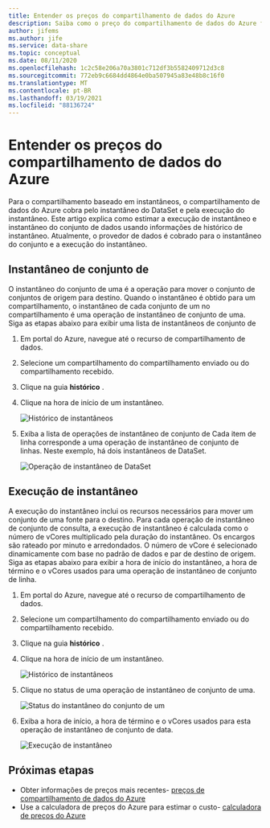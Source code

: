```yaml
---
title: Entender os preços do compartilhamento de dados do Azure
description: Saiba como o preço do compartilhamento de dados do Azure funciona
author: jifems
ms.author: jife
ms.service: data-share
ms.topic: conceptual
ms.date: 08/11/2020
ms.openlocfilehash: 1c2c58e206a70a3801c712df3b5582409712d3c8
ms.sourcegitcommit: 772eb9c6684dd4864e0ba507945a83e48b8c16f0
ms.translationtype: MT
ms.contentlocale: pt-BR
ms.lasthandoff: 03/19/2021
ms.locfileid: "88136724"
---
```

# <a name="understand-azure-data-share-pricing"></a>Entender os preços do compartilhamento de dados do Azure

Para o compartilhamento baseado em instantâneos, o compartilhamento de dados do Azure cobra pelo instantâneo do DataSet e pela execução do instantâneo. Este artigo explica como estimar a execução de instantâneo e instantâneo do conjunto de dados usando informações de histórico de instantâneo. Atualmente, o provedor de dados é cobrado para o instantâneo do conjunto e a execução do instantâneo.

## <a name="dataset-snapshot"></a>Instantâneo de conjunto de

O instantâneo do conjunto de uma é a operação para mover o conjunto de conjuntos de origem para destino. Quando o instantâneo é obtido para um compartilhamento, o instantâneo de cada conjunto de um no compartilhamento é uma operação de instantâneo de conjunto de uma. Siga as etapas abaixo para exibir uma lista de instantâneos de conjunto de 

1. Em portal do Azure, navegue até o recurso de compartilhamento de dados.

1. Selecione um compartilhamento do compartilhamento enviado ou do compartilhamento recebido.

1. Clique na guia **histórico** .

1. Clique na hora de início de um instantâneo.
 
    ![Histórico de instantâneos](./media/concepts/concepts-pricing/pricing-snapshot-history.png "Histórico de instantâneos") 

1. Exiba a lista de operações de instantâneo de conjunto de Cada item de linha corresponde a uma operação de instantâneo de conjunto de linhas. Neste exemplo, há dois instantâneos de DataSet.

    ![Operação de instantâneo de DataSet](./media/concepts/concepts-pricing/pricing-dataset-snapshot.png "Operação de instantâneo de DataSet")

## <a name="snapshot-execution"></a>Execução de instantâneo

A execução do instantâneo inclui os recursos necessários para mover um conjunto de uma fonte para o destino. Para cada operação de instantâneo de conjunto de consulta, a execução de instantâneo é calculada como o número de vCores multiplicado pela duração do instantâneo. Os encargos são rateado por minuto e arredondados. O número de vCore é selecionado dinamicamente com base no padrão de dados e par de destino de origem. Siga as etapas abaixo para exibir a hora de início do instantâneo, a hora de término e o vCores usados para uma operação de instantâneo de conjunto de linha.

1. Em portal do Azure, navegue até o recurso de compartilhamento de dados.

1. Selecione um compartilhamento do compartilhamento enviado ou do compartilhamento recebido.

1. Clique na guia **histórico** .

1. Clique na hora de início de um instantâneo.

    ![Histórico de instantâneos](./media/concepts/concepts-pricing/pricing-snapshot-history.png "Histórico de instantâneos") 

1. Clique no status de uma operação de instantâneo de conjunto de uma.

    ![Status do instantâneo do conjunto de um](./media/concepts/concepts-pricing/pricing-snapshot-status.png "Status do instantâneo do conjunto de um")

1. Exiba a hora de início, a hora de término e o vCores usados para esta operação de instantâneo de conjunto de data. 

    ![Execução de instantâneo](./media/concepts/concepts-pricing/pricing-snapshot-execution.png "Execução de instantâneo")

## <a name="next-steps"></a>Próximas etapas

- Obter informações de preços mais recentes- [preços de compartilhamento de dados do Azure](https://azure.microsoft.com/pricing/details/data-share/)
- Use a calculadora de preços do Azure para estimar o custo- [calculadora de preços do Azure](https://azure.microsoft.com/pricing/calculator/)
